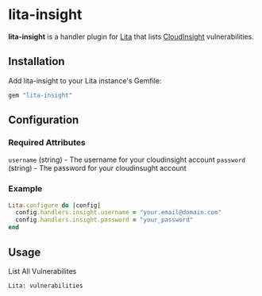 # lita-insight

**lita-insight** is a handler plugin for [Lita](https://www.lita.io/) that lists [CloudInsight](https://www.alertlogic.com/products-services/cloudinsight/) vulnerabilities.

## Installation

Add lita-insight to your Lita instance's Gemfile:

``` ruby
gem "lita-insight"
```

## Configuration

### Required Attributes
` username ` (string) - The username for your cloudinsight account
` password ` (string) - The password for your cloudinsught account

### Example

``` ruby
Lita.configure do |config|
  config.handlers.insight.username = "your.email@domain.com"
  config.handlers.insight.password = "your_password"
end
```

## Usage
List All Vulnerabilites

```
Lita: vulnerabilities
```
